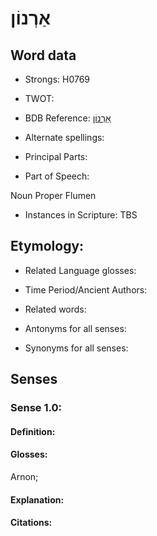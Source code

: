 # אַרְנוֹן

<!-- Status: S2="NeedsEdits" -->
<!-- Lexica used for edits:   -->

## Word data

* Strongs: H0769

* TWOT: 

* BDB Reference: [אַרְנוֹן](rc://en/bdb/dict/a.fv.ah)

* Alternate spellings:

* Principal Parts:

* Part of Speech:

Noun Proper Flumen

* Instances in Scripture: TBS

## Etymology:

* Related Language glosses:

* Time Period/Ancient Authors:

* Related words:

* Antonyms for all senses:

* Synonyms for all senses:

## Senses

### Sense 1.0:

#### Definition:

#### Glosses:

Arnon; 

#### Explanation:

#### Citations:



